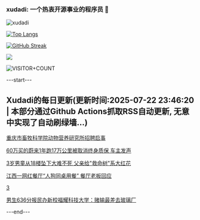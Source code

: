 ### xudadi: 一个热衷开源事业的程序员 👋

![xudadi](https://github-readme-stats-git-masterorgs-github-readme-stats-team.vercel.app/api?username=xudadi)

[![Top Langs](https://github-readme-stats.vercel.app/api/top-langs/?username=xudadi)](https://github.com/anuraghazra/github-readme-stats)

[![GitHub Streak](https://streak-stats.demolab.com?user=xudadi&locale=zh_Hans)](https://git.io/streak-stats)

![](https://raw.githubusercontent.com/xudadi/xudadi/main/assets/github-contribution-grid-snake.svg)

![VISITOR+COUNT](https://komarev.com/ghpvc/?username=xudadi&label=VISITOR+COUNT)


---start---

## Xudadi的每日更新(更新时间:2025-07-22 23:46:20 | 本部分通过Github Actions抓取RSS自动更新, 无意中实现了自动刷绿墙...)

[重庆市畜牧科学院动物营养研究所招聘启事](https://www.gongkaoleida.com/article/2525306)

[60万买的蔚来1年跑17万公里被取消终身质保 车主发声](https://m.163.com/news/article/K53HKUIG05345ARG.html)

[3岁男童从18楼坠下大难不死 父亲给"救命树"系大红花](https://m.163.com/news/article/K53HIJQH053469LG.html)

[江西一网红餐厅“人狗同桌用餐” 餐厅老板回应](https://m.163.com/news/article/K53CS9SC05345ARG.html)

[3](https://m.163.com/touch/news/sub/domestic)

[男生636分报民办新校福耀科技大学：赌输最差去玻璃厂](https://m.163.com/news/article/K53EGO230550B6IS.html)

---end---
